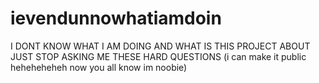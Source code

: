 # ievendunnowhatiamdoin
I DONT KNOW WHAT I AM DOING AND WHAT IS THIS PROJECT ABOUT JUST STOP ASKING ME THESE HARD QUESTIONS (i can make it public heheheheheh now you all know im noobie) 

